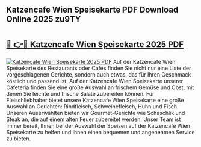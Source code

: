 ## Katzencafe Wien Speisekarte PDF Download Online 2025 zu9TY

# <h2><a href="http://gc9t1pa.nevu.top/?p=Katzencafe+Wien+Speisekarte">🔗 👉🔴 Katzencafe Wien Speisekarte 2025 PDF</a></h2>

[![Katzencafe Wien Speisekarte 2025 PDF](https://i.imgur.com/dBaPXMq.png)](http://gc9t1pa.nevu.top/?p=Katzencafe+Wien+Speisekarte)
Auf der Katzencafe Wien Speisekarte des Restaurants oder Cafés finden Sie nicht nur eine Liste der vorgeschlagenen Gerichte, sondern auch etwas, das für Ihren Geschmack köstlich und passend ist. Auf der Katzencafe Wien Speisekarte unserer Cafeteria finden Sie eine große Auswahl an frischem Gemüse und Obst, mit denen Sie leichte und frische Salate zubereiten können. Für Fleischliebhaber bietet unsere Katzencafe Wien Speisekarte eine große Auswahl an Gerichten: Rindfleisch, Schweinefleisch, Huhn und Fisch. Unseren Auserwählten bieten wir Gourmet-Gerichte wie Schaschlik und Steak an, die auf einem alten Feuer zubereitet werden. Unser Team ist immer bereit, Ihnen bei der Auswahl der Speisen auf der Katzencafe Wien Speisekarte zu helfen und Ihnen einen bequemen und angenehmen Service zu bieten.
